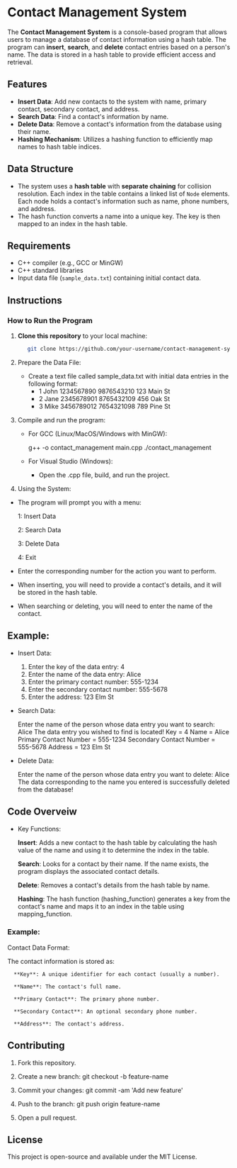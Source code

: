 # Contact Management System

The **Contact Management System** is a console-based program that allows users to manage a database of contact information using a hash table. The program can **insert**, **search**, and **delete** contact entries based on a person's name. The data is stored in a hash table to provide efficient access and retrieval.

## Features

- **Insert Data**: Add new contacts to the system with name, primary contact, secondary contact, and address.
- **Search Data**: Find a contact's information by name.
- **Delete Data**: Remove a contact's information from the database using their name.
- **Hashing Mechanism**: Utilizes a hashing function to efficiently map names to hash table indices.

## Data Structure

- The system uses a **hash table** with **separate chaining** for collision resolution. Each index in the table contains a linked list of `Node` elements. Each node holds a contact's information such as name, phone numbers, and address.
- The hash function converts a name into a unique key. The key is then mapped to an index in the hash table.

## Requirements

- C++ compiler (e.g., GCC or MinGW)
- C++ standard libraries
- Input data file (`sample_data.txt`) containing initial contact data.

## Instructions

### How to Run the Program

1. **Clone this repository** to your local machine:
   ```bash
      git clone https://github.com/your-username/contact-management-system.git
2. Prepare the Data File:

   - Create a text file called sample_data.txt with initial data entries in the following format:
      - 1 John 1234567890 9876543210 123 Main St
      - 2 Jane 2345678901 8765432109 456 Oak St
      - 3 Mike 3456789012 7654321098 789 Pine St
     
3. Compile and run the program:

   - For GCC (Linux/MacOS/Windows with MinGW):

      g++ -o contact_management main.cpp
      ./contact_management
   
   - For Visual Studio (Windows):

      - Open the .cpp file, build, and run the project.

4. Using the System:

- The program will prompt you with a menu:

   1: Insert Data

   2: Search Data

   3: Delete Data

   4: Exit

- Enter the corresponding number for the action you want to perform.

- When inserting, you will need to provide a contact's details, and it will be stored in the hash table.

- When searching or deleting, you will need to enter the name of the contact.

## Example:

- Insert Data:

   1. Enter the key of the data entry: 4
   2. Enter the name of the data entry: Alice
   3. Enter the primary contact number: 555-1234
   4. Enter the secondary contact number: 555-5678
   5. Enter the address: 123 Elm St
      
- Search Data:

   Enter the name of the person whose data entry you want to search: Alice
   The data entry you wished to find is located!
   Key = 4
   Name = Alice
   Primary Contact Number = 555-1234
   Secondary Contact Number = 555-5678
   Address = 123 Elm St
   
- Delete Data:

   Enter the name of the person whose data entry you want to delete: Alice
   The data corresponding to the name you entered is successfully deleted from the database!
   
## Code Overveiw

- Key Functions:

   **Insert**: Adds a new contact to the hash table by calculating the hash value of the name and using it to determine the index in the table.

   **Search**: Looks for a contact by their name. If the name exists, the program displays the associated contact details.

   **Delete**: Removes a contact's details from the hash table by name.

   **Hashing**: The hash function (hashing_function) generates a key from the contact's name and maps it to an index in the table using mapping_function.

### Example:

Contact Data Format:

   The contact information is stored as:

      **Key**: A unique identifier for each contact (usually a number).

      **Name**: The contact's full name.

      **Primary Contact**: The primary phone number.

      **Secondary Contact**: An optional secondary phone number.

      **Address**: The contact's address.

## Contributing

   1. Fork this repository.

   2. Create a new branch:
      git checkout -b feature-name

   3. Commit your changes:
      git commit -am 'Add new feature'

   4. Push to the branch:
      git push origin feature-name
   
   5. Open a pull request.

## License
   This project is open-source and available under the MIT License.
